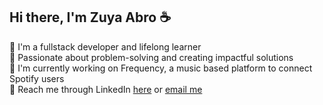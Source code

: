 ## Hi there, I'm Zuya Abro ☕️
🌸 I'm a fullstack developer and lifelong learner <br>
🧠 Passionate about problem-solving and creating impactful solutions <br>
🎵 I'm currently working on Frequency, a music based platform to connect Spotify users <br>
🐝 Reach me through LinkedIn [here](https://www.linkedin.com/in/zuyaabro/) or [email me](mailto:zuyaabro@gmail.com)
<!--
**zuyaabro/zuyaabro** is a ✨ _special_ ✨ repository because its `README.md` (this file) appears on your GitHub profile.

Here are some ideas to get you started:

- 🔭 I’m currently working on ...
- 🌱 I’m currently learning ...
- 👯 I’m looking to collaborate on ...
- 🤔 I’m looking for help with ...
- 💬 Ask me about ...
- 📫 How to reach me: ...
- 😄 Pronouns: ...
- ⚡ Fun fact: ...
-->
